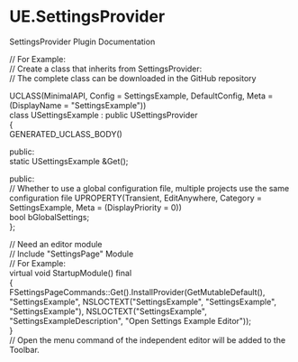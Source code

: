 # UE.SettingsProvider
SettingsProvider Plugin Documentation


// For Example:  
// Create a class that inherits from SettingsProvider:  
// The complete class can be downloaded in the GitHub repository
    
UCLASS(MinimalAPI, Config = SettingsExample, DefaultConfig, Meta = (DisplayName = "SettingsExample"))  
class USettingsExample : public USettingsProvider  
{  
	GENERATED_UCLASS_BODY()  
	  
public:  
	static USettingsExample &Get();  
  
public:  
	// Whether to use a global configuration file, multiple projects use the same configuration file
	UPROPERTY(Transient, EditAnywhere, Category = SettingsExample, Meta = (DisplayPriority = 0))  
	bool bGlobalSettings;  
};  
  
// Need an editor module  
// Include "SettingsPage" Module  
// For Example:  
virtual void StartupModule() final  
{  
	FSettingsPageCommands::Get().InstallProvider(GetMutableDefault<USettingsExample>(), "SettingsExample", NSLOCTEXT("SettingsExample", "SettingsExample", "SettingsExample"), NSLOCTEXT("SettingsExample", "SettingsExampleDescription", "Open Settings Example Editor"));  
}  
// Open the menu command of the independent editor will be added to the Toolbar.
